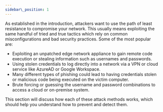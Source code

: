 ```yaml
---
sidebar\_position: 1
---
```

As established in the introduction, attackers want to use the path of least resistance to compromise your network. This usually means exploiting the same handful of tried and true tactics which rely on common misconfigurations and bad security practices.
Some of the most popular are:


- Exploiting an unpatched edge network appliance to gain remote code execution or stealing information such as usernames and passwords.
- Using stolen credentials to log directly into a network via a VPN or cloud service like AzureAD or Google Workspace.
- Many different types of phishing could lead to having credentials stolen or malicious code being executed on the victim computer. 
- Brute forcing or guessing the username and password combinations to access a cloud or on-premise system.
		 

This section will discuss how each of these attack methods works, which should help you understand how to prevent and detect them.



